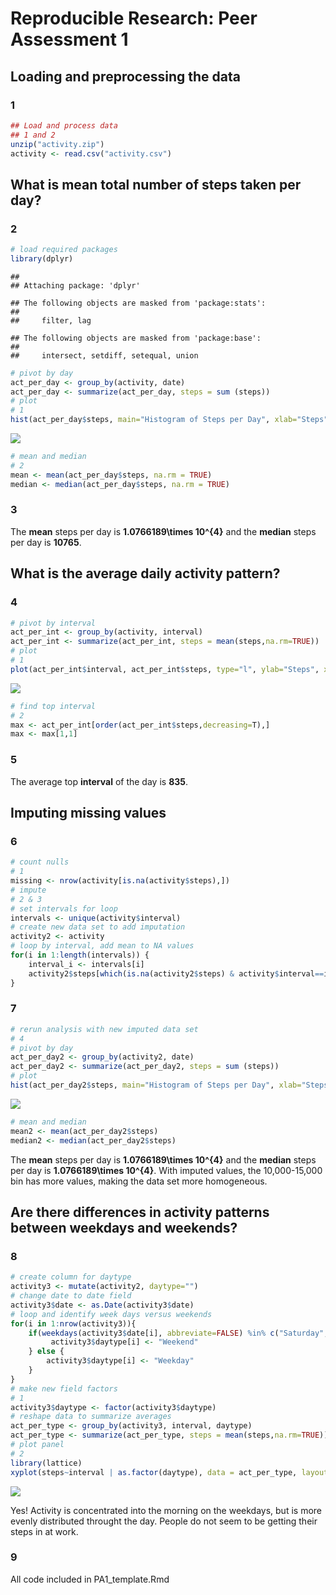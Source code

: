 # Reproducible Research: Peer Assessment 1
## Loading and preprocessing the data
### 1

```r
## Load and process data
## 1 and 2
unzip("activity.zip")
activity <- read.csv("activity.csv")
```

## What is mean total number of steps taken per day?
### 2

```r
# load required packages
library(dplyr)
```

```
## 
## Attaching package: 'dplyr'
```

```
## The following objects are masked from 'package:stats':
## 
##     filter, lag
```

```
## The following objects are masked from 'package:base':
## 
##     intersect, setdiff, setequal, union
```

```r
# pivot by day
act_per_day <- group_by(activity, date)
act_per_day <- summarize(act_per_day, steps = sum (steps))
# plot
# 1
hist(act_per_day$steps, main="Histogram of Steps per Day", xlab="Steps")
```

![](PA1_template_files/figure-html/stepsperday-1.png)<!-- -->

```r
# mean and median
# 2
mean <- mean(act_per_day$steps, na.rm = TRUE)
median <- median(act_per_day$steps, na.rm = TRUE)
```
### 3
The **mean** steps per day is **1.0766189\times 10^{4}** and the **median** steps per day is **10765**. 


## What is the average daily activity pattern?
### 4

```r
# pivot by interval
act_per_int <- group_by(activity, interval)
act_per_int <- summarize(act_per_int, steps = mean(steps,na.rm=TRUE))
# plot
# 1
plot(act_per_int$interval, act_per_int$steps, type="l", ylab="Steps", xlab="Interval", main="Average Daily Activity Pattern")
```

![](PA1_template_files/figure-html/stepsperinterval-1.png)<!-- -->

```r
# find top interval
# 2
max <- act_per_int[order(act_per_int$steps,decreasing=T),]
max <- max[1,1]
```
### 5
The average top **interval** of the day is **835**. 


## Imputing missing values
### 6

```r
# count nulls
# 1
missing <- nrow(activity[is.na(activity$steps),])
# impute
# 2 & 3
# set intervals for loop
intervals <- unique(activity$interval)
# create new data set to add imputation
activity2 <- activity
# loop by interval, add mean to NA values
for(i in 1:length(intervals)) {
    interval_i <- intervals[i]
    activity2$steps[which(is.na(activity2$steps) & activity$interval==interval_i)] <- mean(activity2$steps[activity$interval==interval_i],na.rm=TRUE)
}
```
### 7

```r
# rerun analysis with new imputed data set
# 4
# pivot by day
act_per_day2 <- group_by(activity2, date)
act_per_day2 <- summarize(act_per_day2, steps = sum (steps))
# plot
hist(act_per_day2$steps, main="Histogram of Steps per Day", xlab="Steps")
```

![](PA1_template_files/figure-html/withimputedvalues-1.png)<!-- -->

```r
# mean and median
mean2 <- mean(act_per_day2$steps)
median2 <- median(act_per_day2$steps)
```
The **mean** steps per day is **1.0766189\times 10^{4}** and the **median** steps per day is **1.0766189\times 10^{4}**. With imputed values, the 10,000-15,000 bin has more values, making the data set more homogeneous. 

## Are there differences in activity patterns between weekdays and weekends?
### 8

```r
# create column for daytype
activity3 <- mutate(activity2, daytype="")
# change date to date field
activity3$date <- as.Date(activity3$date)
# loop and identify week days versus weekends
for(i in 1:nrow(activity3)){
    if(weekdays(activity3$date[i], abbreviate=FALSE) %in% c("Saturday","Sunday")){
         activity3$daytype[i] <- "Weekend"
    } else {
        activity3$daytype[i] <- "Weekday"
    }
}
# make new field factors
# 1
activity3$daytype <- factor(activity3$daytype)
# reshape data to summarize averages
act_per_type <- group_by(activity3, interval, daytype)
act_per_type <- summarize(act_per_type, steps = mean(steps,na.rm=TRUE))
# plot panel
# 2
library(lattice)
xyplot(steps~interval | as.factor(daytype), data = act_per_type, layout=c(1,2), type="l")
```

![](PA1_template_files/figure-html/weekdays-1.png)<!-- -->

Yes! Activity is concentrated into the morning on the weekdays, but is more evenly distributed throught the day. People do not seem to be getting their steps in at work.

### 9
All code included in PA1_template.Rmd

